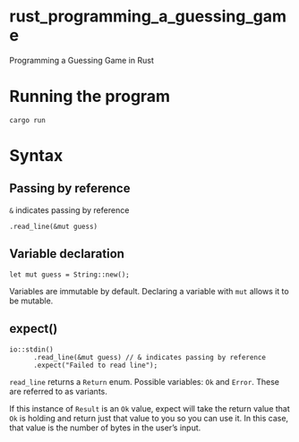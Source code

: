 # rust_programming_a_guessing_game
Programming a Guessing Game in Rust

# Running the program
`cargo run`

# Syntax

## Passing by reference
`&` indicates passing by reference

```
.read_line(&mut guess)
```

## Variable declaration
```
let mut guess = String::new();
```

Variables are immutable by default. Declaring a variable with `mut` allows it to
be mutable.

## expect()

```
io::stdin()
      .read_line(&mut guess) // & indicates passing by reference
      .expect("Failed to read line");
```

`read_line` returns a `Return` enum. Possible variables: `Ok` and `Error`. These
are referred to as variants.

If this instance of `Result` is an `Ok` value, expect will take the return value
that `Ok` is holding and return just that value to you so you can use it. In
this case, that value is the number of bytes in the user’s input.
